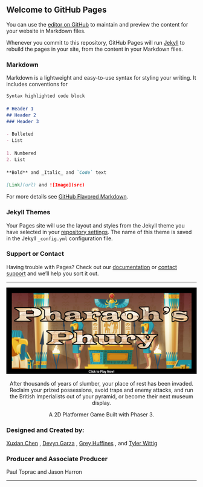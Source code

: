 ## Welcome to GitHub Pages

You can use the [editor on GitHub](https://github.com/twit96/twit96.github.io/edit/master/index.md) to maintain and preview the content for your website in Markdown files.

Whenever you commit to this repository, GitHub Pages will run [Jekyll](https://jekyllrb.com/) to rebuild the pages in your site, from the content in your Markdown files.

### Markdown

Markdown is a lightweight and easy-to-use syntax for styling your writing. It includes conventions for

```markdown
Syntax highlighted code block

# Header 1
## Header 2
### Header 3

- Bulleted
- List

1. Numbered
2. List

**Bold** and _Italic_ and `Code` text

[Link](url) and ![Image](src)
```

For more details see [GitHub Flavored Markdown](https://guides.github.com/features/mastering-markdown/).

### Jekyll Themes

Your Pages site will use the layout and styles from the Jekyll theme you have selected in your [repository settings](https://github.com/twit96/twit96.github.io/settings). The name of this theme is saved in the Jekyll `_config.yml` configuration file.

### Support or Contact

Having trouble with Pages? Check out our [documentation](https://help.github.com/categories/github-pages-basics/) or [contact support](https://github.com/contact) and we’ll help you sort it out.  

---  

[![Pharaoh's Phury - a Phaser 3 Game](/images/titleCropped-Text.png)](https://twit96.github.io/PharaohsPhury_Phaser3/)

<p align="center">
  After thousands of years of slumber, your place of rest has been invaded. Reclaim your prized possessions, avoid traps and enemy attacks, and run the British Imperialists out of your pyramid, or become their next museum display.
</p>

<p align="center">
  A 2D Platformer Game Built with Phaser 3.
</p>

### Designed and Created by:  

<a href="https://www.linkedin.com/in/xuxian-chen-81b648b5/" target="_blank">Xuxian Chen</a>
, 
<a href="https://www.linkedin.com/in/devyn-garza-858541160/" target="_blank">Devyn Garza</a>
, 
<a href="https://www.linkedin.com/in/grey-huffines-45364a137/" target="_blank">Grey Huffines</a>
, and 
<a href="https://www.linkedin.com/in/tylerwittig/" target="_blank">Tyler Wittig</a>

### Producer and Associate Producer  

Paul Toprac and Jason Harron  

---
